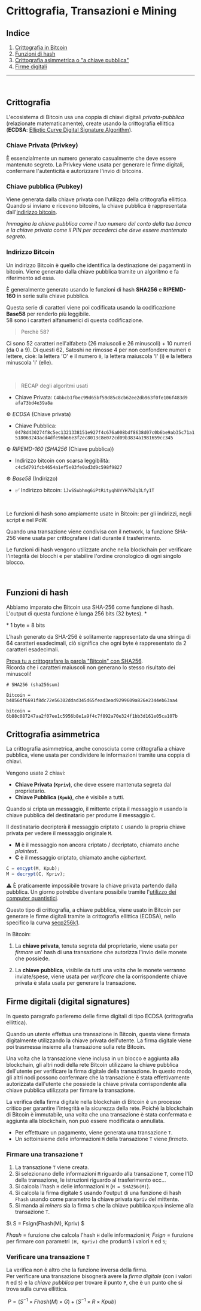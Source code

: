 # Crittografia, Transazioni e Mining

## Indice

1. [Crittografia in Bitcoin](#crittografia)
2. [Funzioni di hash](#funzioni-di-hash)
3. [Crittografia asimmetrica o "a chiave pubblica"](#crittografia-asimmetrica)
4. [Firme digitali](#firme-digitali-digital-signatures)

---

<br>

## Crittografia

L'ecosistema di Bitcoin usa una coppia di chiavi digitali _privata-pubblica_ (relazionate matematicamente), create usando la crittografia ellittica (**ECDSA**: [Elliptic Curve Digital Signature Algorithm](https://it.wikipedia.org/wiki/Elliptic_Curve_Digital_Signature_Algorithm)).

### **Chiave Privata (Privkey)**

È essenzialmente un numero generato casualmente che deve essere mantenuto segreto. La Privkey viene usata per generare le firme digitali, confermare l'autenticità e autorizzare l'invio di bitcoins.

### **Chiave pubblica (Pubkey)**

Viene generata dalla chiave privata con l'utilizzo della crittografia ellittica. Quando si inviano e ricevono bitcoins, la chiave pubblica è rappresentata dall'[indirizzo bitcoin](#indirizzo-bitcoin).

_Immagina la chiave pubblica come il tuo numero del conto della tua banca e la chiave privata come il PIN per accederci che deve essere mantenuto segreto._

### **Indirizzo Bitcoin**

Un indirizzo Bitcoin è quello che identifica la destinazione dei pagamenti in bitcoin. Viene generato dalla chiave pubblica tramite un algoritmo e fa riferimento ad essa.

È generalmente generato usando le funzioni di hash **SHA256** e **RIPEMD-160** in serie sulla chiave pubblica.

Questa serie di caratteri viene poi codificata usando la codificazione **Base58** per renderlo più leggibile.  
58 sono i caratteri alfanumerici di questa codificazione.

> Perchè 58?

Ci sono 52 caratteri nell'alfabeto (26 maiuscoli e 26 minuscoli) + 10 numeri (da 0 a 9).
Di questi 62, Satoshi ne rimosse 4 per non confondere numeri e lettere, cioè: la lettera 'O' e il numero `0`, la lettera maiuscola 'I' (i) e la lettera minuscola 'l' (elle).

<br>

> RECAP degli algoritmi usati

- Chiave Privata: `C4bbcb1fbec99d65bf59d85c8cb62ee2db963f0fe106f483d9 afa73bd4e39a8a`

⚙️ _ECDSA_ (Chiave privata)

- Chiave Pubblica:
  `0478d430274f8c5ec1321338151e927f4c676a008bdf8638d07c0b6be9ab35c71a1518063243acd4dfe96b66e3f2ec8013c8e072cd09b3834a1981659cc345`

⚙️ _RIPEMD-160_ (_SHA256_ (Chiave pubblica))

- Indirizzo bitcoin con scarsa leggibilità:
  `c4c5d791fcb4654a1ef5e03fe0ad3d9c598f9827`

⚙️ _Base58_ (Indirizzo)

- ✅ Indirizzo bitcoin:
  `1JwSSubhmg6iPtRityqhUYYH7bZq3Lfy1T`

<br>

Le funzioni di hash sono ampiamente usate in Bitcoin: per gli indirizzi, negli script e nel PoW.

Quando una transazione viene condivisa con il network, la funzione SHA-256 viene usata per crittografare i dati durante il trasferimento.

Le funzioni di hash vengono utilizzate anche nella blockchain per verificare l'integrità dei blocchi e per stabilire l'ordine cronologico di ogni singolo blocco.

<br>

## Funzioni di hash

Abbiamo imparato che Bitcoin usa SHA-256 come funzione di hash.  
L'output di questa funzione è lunga 256 bits (32 bytes). \*

\* 1 byte = 8 bits

L'hash generato da SHA-256 è solitamente rappresentato da una stringa di 64 caratteri esadecimali, ciò significa che ogni byte è rappresentato da 2 caratteri esadecimali.

[Prova tu a crittografare la parola "Bitcoin" con SHA256](https://emn178.github.io/online-tools/sha256.html).  
Ricorda che i caratteri maiuscoli non generano lo stesso risultato dei minuscoli!

```
# SHA256 (sha256sum)

Bitcoin = b4056df6691f8dc72e56302ddad345d65fead3ead9299609a826e2344eb63aa4

bitcoin = 6b88c087247aa2f07ee1c5956b8e1a9f4c7f892a70e324f1bb3d161e05ca107b
```

## Crittografia asimmetrica

La crittografia asimmetrica, anche conosciuta come crittografia a chiave pubblica, viene usata per condividere le informazioni tramite una coppia di chiavi.

Vengono usate 2 chiavi:

- **Chiave Privata (`Kpriv`)**, che deve essere mantenuta segreta dal proprietario.
- **Chiave Pubblica (`Kpub`)**, che è visibile a tutti.

Quando si cripta un messaggio, il mittente cripta il messaggio `M` usando la chiave pubblica del destinatario per produrre il messaggio `C`.

Il destinatario decripterà il messaggio criptato `C` usando la propria chiave privata per vedere il messaggio originale `M`.

- **M** è il messaggio non ancora criptato / decriptato, chiamato anche _plaintext_.
- **C** è il messaggio criptato, chiamato anche _ciphertext_.

```js
C = encypt(M, Kpub);
M = decrypt(C, Kpriv);
```

⚠️ È praticamente impossibile trovare la chiave privata partendo dalla pubblica. Un giorno potrebbe diventare possibile tramite l'[utilizzo dei computer quantistici](https://edge9.hwupgrade.it/news/innovazione/i-bitcoin-non-saranno-a-rischio-per-i-computer-quantistici-ancora-per-diverso-tempo_104562.html).

Questo tipo di crittografia, a chiave pubblica, viene usato in Bitcoin per generare le firme digitali tramite la crittografia ellittica (ECDSA), nello specifico la curva [secp256k1](https://en.bitcoin.it/wiki/Secp256k1).

In Bitcoin:

1. La **chiave privata**, tenuta segreta dal proprietario, viene usata per _firmare_ un' hash di una transazione che autorizza l'invio delle monete che possiede.

2. La **chiave pubblica**, visibile da tutti una volta che le monete verranno inviate/spese, viene usata per _verificare_ che la corrispondente chiave privata è stata usata per generare la transazione.

## Firme digitali (digital signatures)

In questo paragrafo parleremo delle firme digitali di tipo ECDSA (crittografia ellittica).

Quando un utente effettua una transazione in Bitcoin, questa viene firmata digitalmente utilizzando la chiave privata dell'utente. La firma digitale viene poi trasmessa insieme alla transazione sulla rete Bitcoin.

Una volta che la transazione viene inclusa in un blocco e aggiunta alla blockchain, gli altri nodi della rete Bitcoin utilizzano la chiave pubblica dell'utente per verificare la firma digitale della transazione. In questo modo, gli altri nodi possono confermare che la transazione è stata effettivamente autorizzata dall'utente che possiede la chiave privata corrispondente alla chiave pubblica utilizzata per firmare la transazione.

La verifica della firma digitale nella blockchain di Bitcoin è un processo critico per garantire l'integrità e la sicurezza della rete. Poiché la blockchain di Bitcoin è immutabile, una volta che una transazione è stata confermata e aggiunta alla blockchain, non può essere modificata o annullata.

- Per effettuare un pagamento, viene generata una transazione `T`.
- Un sottoinsieme delle informazioni `M` della transazione `T` viene _firmato_.

### **Firmare una transazione `T`**

1. La transazione `T` viene creata.
2. Si selezionano delle informazioni `M` riguardo alla transazione `T`, come l'ID della transazione, le istruzioni riguardo al trasferimento ecc...
3. Si calcola l'hash `H` delle informazioni `M` (`H = SHA256(M)`).
4. Si calcola la firma digitale `S` usando l'output di una funzione di hash `Fhash` usando come parametro la chiave privata `Kpriv` del mittente.
5. Si manda ai _miners_ sia la firma `S` che la chiave pubblica `Kpub` insieme alla transazione `T`.

$\ S = Fsign(Fhash(M), Kpriv) $

$Fhash$ = funzione che calcola l'hash `H` delle informazioni `M`;
$Fsign$ = funzione per firmare con parametri `(H, Kpriv)` che produrrà i valori `R` ed `S`;

### **Verificare una transazione `T`**

La verifica non è altro che la funzione inversa della firma.  
Per verificare una transazione bisognerà avere la _firma digitale_ (con i valori `R` ed `S`) e la _chiave pubblica_ per trovare il punto `P`, che è un punto che si trova sulla curva ellittica.

$\ P = (S^{-1} \times Fhash(M) \times G) + (S^{-1} \times R \times Kpub)$
